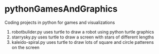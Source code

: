 # pythonGamesAndGraphics
Coding projects in python for games and visualizations 

1. robotbulider.py uses turtle to draw a robot using python turtle graphics 
2. starrysky.py uses turtle to draw a screen with stars of different lengths 
3. kaleido-spiral.py uses turtle to draw lots of square and circle patterens on the screen
